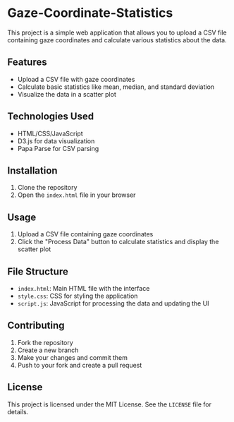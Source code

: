 # Gaze-Coordinate-Statistics

This project is a simple web application that allows you to upload a CSV file containing gaze coordinates and calculate various statistics about the data.

## Features

- Upload a CSV file with gaze coordinates
- Calculate basic statistics like mean, median, and standard deviation
- Visualize the data in a scatter plot

## Technologies Used

- HTML/CSS/JavaScript
- D3.js for data visualization
- Papa Parse for CSV parsing

## Installation

1. Clone the repository
2. Open the `index.html` file in your browser

## Usage

1. Upload a CSV file containing gaze coordinates
2. Click the "Process Data" button to calculate statistics and display the scatter plot

## File Structure

- `index.html`: Main HTML file with the interface
- `style.css`: CSS for styling the application
- `script.js`: JavaScript for processing the data and updating the UI

## Contributing

1. Fork the repository
2. Create a new branch
3. Make your changes and commit them
4. Push to your fork and create a pull request  

## License

This project is licensed under the MIT License. See the `LICENSE` file for details.
